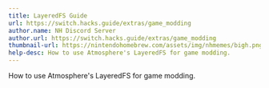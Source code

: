 ```yaml
---
title: LayeredFS Guide
url: https://switch.hacks.guide/extras/game_modding
author.name: NH Discord Server
author.url: https://switch.hacks.guide/extras/game_modding
thumbnail-url: https://nintendohomebrew.com/assets/img/nhmemes/bigh.png
help-desc: How to use Atmosphere's LayeredFS for game modding.
---
```


How to use Atmosphere's LayeredFS for game modding.

